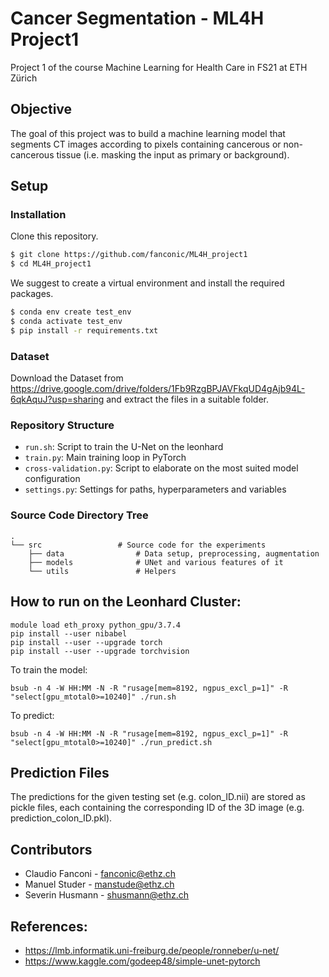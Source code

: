# Cancer Segmentation - ML4H Project1
Project 1 of the course Machine Learning for Health Care in FS21 at ETH Zürich

## Objective
The goal of this project was to build a machine learning model that segments CT images according to pixels containing cancerous or non-cancerous tissue (i.e. masking the input as primary or background).

## Setup

### Installation

Clone this repository.
```bash
$ git clone https://github.com/fanconic/ML4H_project1
$ cd ML4H_project1
```

We suggest to create a virtual environment and install the required packages.
```bash
$ conda env create test_env
$ conda activate test_env
$ pip install -r requirements.txt
```

### Dataset

Download the Dataset from https://drive.google.com/drive/folders/1Fb9RzgBPJAVFkqUD4gAjb94L-6qkAquJ?usp=sharing and extract the files in a suitable folder.

### Repository Structure

- `run.sh`: Script to train the U-Net on the leonhard
- `train.py`: Main training loop in PyTorch
- `cross-validation.py`: Script to elaborate on the most suited model configuration 
- `settings.py`: Settings for paths, hyperparameters and variables

### Source Code Directory Tree
```
.
└── src                 # Source code for the experiments
    ├── data                # Data setup, preprocessing, augmentation 
    ├── models              # UNet and various features of it
    └── utils               # Helpers
```


## How to run on the Leonhard Cluster:
```
module load eth_proxy python_gpu/3.7.4
pip install --user nibabel
pip install --user --upgrade torch
pip install --user --upgrade torchvision
```

To train the model:
```
bsub -n 4 -W HH:MM -N -R "rusage[mem=8192, ngpus_excl_p=1]" -R "select[gpu_mtotal0>=10240]" ./run.sh
```

To predict:
```
bsub -n 4 -W HH:MM -N -R "rusage[mem=8192, ngpus_excl_p=1]" -R "select[gpu_mtotal0>=10240]" ./run_predict.sh
```

## Prediction Files
The predictions for the given testing set (e.g. colon_ID.nii) are stored as pickle files, each containing the corresponding ID of the 3D image (e.g. prediction_colon_ID.pkl). 


## Contributors
- Claudio Fanconi - fanconic@ethz.ch
- Manuel Studer - manstude@ethz.ch
- Severin Husmann - shusmann@ethz.ch

## References:
- https://lmb.informatik.uni-freiburg.de/people/ronneber/u-net/
- https://www.kaggle.com/godeep48/simple-unet-pytorch

